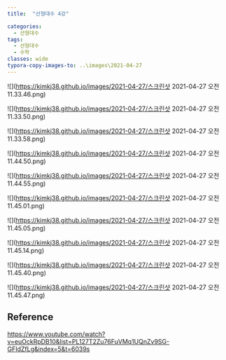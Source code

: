 ```yaml
---
title:  "선형대수 4강"

categories:
  - 선형대수
tags:
  - 선형대수
  - 수학
classes: wide
typora-copy-images-to: ..\images\2021-04-27
---
```


![](https://kimkj38.github.io/images/2021-04-27/스크린샷 2021-04-27 오전 11.33.46.png)

![](https://kimkj38.github.io/images/2021-04-27/스크린샷 2021-04-27 오전 11.33.50.png)

![](https://kimkj38.github.io/images/2021-04-27/스크린샷 2021-04-27 오전 11.33.58.png)

![](https://kimkj38.github.io/images/2021-04-27/스크린샷 2021-04-27 오전 11.44.50.png)

![](https://kimkj38.github.io/images/2021-04-27/스크린샷 2021-04-27 오전 11.44.55.png)

![](https://kimkj38.github.io/images/2021-04-27/스크린샷 2021-04-27 오전 11.45.01.png)

![](https://kimkj38.github.io/images/2021-04-27/스크린샷 2021-04-27 오전 11.45.05.png)

![](https://kimkj38.github.io/images/2021-04-27/스크린샷 2021-04-27 오전 11.45.14.png)

![](https://kimkj38.github.io/images/2021-04-27/스크린샷 2021-04-27 오전 11.45.40.png)

![](https://kimkj38.github.io/images/2021-04-27/스크린샷 2021-04-27 오전 11.45.47.png)


## Reference
<https://www.youtube.com/watch?v=euOckRpDB10&list=PL127T2Zu76FuVMq1UQnZv9SG-GFIdZfLg&index=5&t=6039s>
